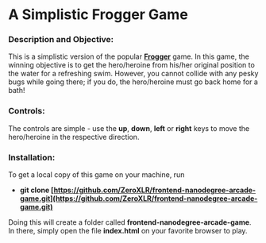 # A Simplistic Frogger Game

### Description and Objective:

This is a simplistic version of the popular [**Frogger**](https://en.wikipedia.org/wiki/Frogger) game. In this game, the winning objective is to get the hero/heroine from his/her original position to the water for a refreshing swim. However, you cannot collide with any pesky bugs while going there; if you do, the hero/heroine must go back home for a bath!

### Controls:

The controls are simple - use the **up**, **down**, **left** or **right** keys to move the hero/heroine in the respective direction.

### Installation:

To get a local copy of this game on your machine, run

* **git clone [https://github.com/ZeroXLR/frontend-nanodegree-arcade-game.git](https://github.com/ZeroXLR/frontend-nanodegree-arcade-game.git)**

Doing this will create a folder called **frontend-nanodegree-arcade-game**. In there, simply open the file **index.html** on your favorite browser to play.
